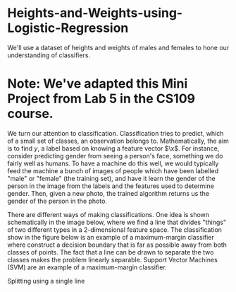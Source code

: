 # Heights-and-Weights-using-Logistic-Regression

We'll use a dataset of heights and weights of males and females to hone our understanding of classifiers. 

# Note: We've adapted this Mini Project from Lab 5 in the CS109 course. 

We turn our attention to classification. Classification tries to predict, which of a small set of classes, an observation belongs to. Mathematically, the aim is to find $y$, a label based on knowing a feature vector $\x$. For instance, consider predicting gender from seeing a person's face, something we do fairly well as humans. To have a machine do this well, we would typically feed the machine a bunch of images of people which have been labelled "male" or "female" (the training set), and have it learn the gender of the person in the image from the labels and the features used to determine gender. Then, given a new photo, the trained algorithm returns us the gender of the person in the photo.

There are different ways of making classifications. One idea is shown schematically in the image below, where we find a line that divides "things" of two different types in a 2-dimensional feature space. The classification show in the figure below is an example of a maximum-margin classifier where construct a decision boundary that is far as possible away from both classes of points. The fact that a line can be drawn to separate the two classes makes the problem linearly separable. Support Vector Machines (SVM) are an example of a maximum-margin classifier.

Splitting using a single line
